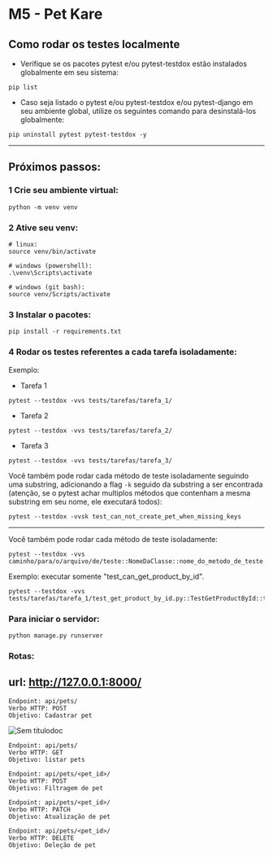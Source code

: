 # M5 - Pet Kare

## Como rodar os testes localmente

-   Verifique se os pacotes pytest e/ou pytest-testdox estão instalados globalmente em seu sistema:

```shell
pip list
```

-   Caso seja listado o pytest e/ou pytest-testdox e/ou pytest-django em seu ambiente global, utilize os seguintes comando para desinstalá-los globalmente:

```shell
pip uninstall pytest pytest-testdox -y
```

<hr>

## Próximos passos:

### 1 Crie seu ambiente virtual:

```shell
python -m venv venv
```

### 2 Ative seu venv:

```shell
# linux:
source venv/bin/activate

# windows (powershell):
.\venv\Scripts\activate

# windows (git bash):
source venv/Scripts/activate
```

### 3 Instalar o pacotes:

```shell
pip install -r requirements.txt
```

### 4 Rodar os testes referentes a cada tarefa isoladamente:

Exemplo:

-   Tarefa 1

```shell
pytest --testdox -vvs tests/tarefas/tarefa_1/
```

-   Tarefa 2

```shell
pytest --testdox -vvs tests/tarefas/tarefa_2/
```

-   Tarefa 3

```shell
pytest --testdox -vvs tests/tarefas/tarefa_3/
```

Você também pode rodar cada método de teste isoladamente seguindo uma substring, adicionando a flag `-k` seguido da substring a ser encontrada
(atenção, se o pytest achar multiplos métodos que contenham a mesma substring em seu nome, ele executará todos):

```shell
pytest --testdox -vvsk test_can_not_create_pet_when_missing_keys
```

<hr>

Você também pode rodar cada método de teste isoladamente:

```shell
pytest --testdox -vvs caminho/para/o/arquivo/de/teste::NomeDaClasse::nome_do_metodo_de_teste
```

Exemplo: executar somente "test_can_get_product_by_id".

```shell
pytest --testdox -vvs tests/tarefas/tarefa_1/test_get_product_by_id.py::TestGetProductById::test_can_get_product_by_id
```

### Para iniciar o servidor:

```
python manage.py runserver
```

### Rotas:

## url: http://127.0.0.1:8000/

```
Endpoint: api/pets/
Verbo HTTP: POST
Objetivo: Cadastrar pet
```

![Sem títulodoc](https://user-images.githubusercontent.com/103224186/230748121-48134458-97ce-4ddd-aba5-6486a34a8ac6.png)

```
Endpoint: api/pets/
Verbo HTTP: GET
Objetivo: listar pets
```

```
Endpoint: api/pets/<pet_id>/
Verbo HTTP: POST
Objetivo: Filtragem de pet
```

```
Endpoint: api/pets/<pet_id>/
Verbo HTTP: PATCH
Objetivo: Atualização de pet
```

```
Endpoint: api/pets/<pet_id>/
Verbo HTTP: DELETE
Objetivo: Deleção de pet
```
